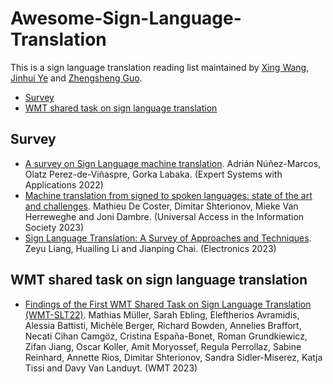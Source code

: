 # Awesome-Sign-Language-Translation

This is a sign language translation reading list maintained by [Xing Wang](http://xingwang4nlp.com/), [Jinhui Ye](https://jhuiye.com/) and [Zhengsheng Guo]().

* [Survey](#survey)
* [WMT shared task on sign language translation](#wmt)


<h2 id="survey">Survey</h2>

* [A survey on Sign Language machine translation](https://arxiv.org/abs/2301.07069). Adrián Núñez-Marcos, Olatz Perez-de-Viñaspre, Gorka Labaka. (Expert Systems with Applications 2022)
* [Machine translation from signed to spoken languages: state of the art and challenges]([https://link.springer.com/article/10.1007/s10209-023-00992-1](https://link.springer.com/article/10.1007/s10209-023-00992-1)). Mathieu De Coster, Dimitar Shterionov, Mieke Van Herreweghe and Joni Dambre. (Universal Access in the Information Society 2023)
* [Sign Language Translation: A Survey of Approaches and Techniques](https://www.mdpi.com/2079-9292/12/12/2678). Zeyu Liang, Huailing Li and Jianping Chai. (Electronics 2023)

<h2 id="wmt">WMT shared task on sign language translation</h2>

* [Findings of the First WMT Shared Task on Sign Language Translation (WMT-SLT22)](https://www.statmt.org/wmt22/pdf/2022.wmt-1.71.pdf). Mathias Müller, Sarah Ebling, Eleftherios Avramidis, Alessia Battisti, Michèle Berger, Richard Bowden, Annelies Braffort, Necati Cihan Camgöz, Cristina España-Bonet, Roman Grundkiewicz, Zifan Jiang, Oscar Koller, Amit Moryossef, Regula Perrollaz, Sabine Reinhard, Annette Rios, Dimitar Shterionov, Sandra Sidler-Miserez, Katja Tissi and Davy Van Landuyt. (WMT 2023)




